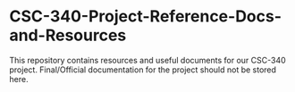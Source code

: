 # CSC-340-Project-Reference-Docs-and-Resources
This repository contains resources and useful documents for our CSC-340 project. Final/Official documentation for the project should not be stored here.
